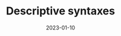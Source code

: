 ---
title: 'Descriptive syntaxes'
authors:
  - matmarquis
description: To do
date: 2023-01-10
tags:
  - images
---